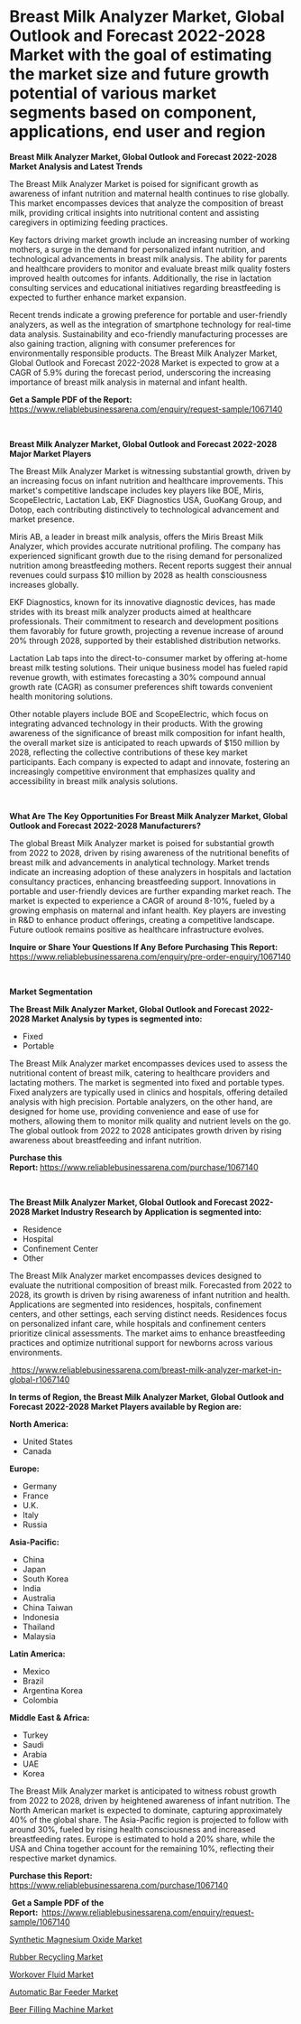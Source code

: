 <p><h1>Breast Milk Analyzer Market, Global Outlook and Forecast 2022-2028 Market with the goal of estimating the market size and future growth potential of various market segments based on component, applications, end user and region</h1></p><p><strong>Breast Milk Analyzer Market, Global Outlook and Forecast 2022-2028 Market Analysis and Latest Trends</strong></p>
<p><p>The Breast Milk Analyzer Market is poised for significant growth as awareness of infant nutrition and maternal health continues to rise globally. This market encompasses devices that analyze the composition of breast milk, providing critical insights into nutritional content and assisting caregivers in optimizing feeding practices. </p><p>Key factors driving market growth include an increasing number of working mothers, a surge in the demand for personalized infant nutrition, and technological advancements in breast milk analysis. The ability for parents and healthcare providers to monitor and evaluate breast milk quality fosters improved health outcomes for infants. Additionally, the rise in lactation consulting services and educational initiatives regarding breastfeeding is expected to further enhance market expansion.</p><p>Recent trends indicate a growing preference for portable and user-friendly analyzers, as well as the integration of smartphone technology for real-time data analysis. Sustainability and eco-friendly manufacturing processes are also gaining traction, aligning with consumer preferences for environmentally responsible products. The Breast Milk Analyzer Market, Global Outlook and Forecast 2022-2028 Market is expected to grow at a CAGR of 5.9% during the forecast period, underscoring the increasing importance of breast milk analysis in maternal and infant health.</p></p>
<p><strong>Get a Sample PDF of the Report:&nbsp;</strong> <a href="https://www.reliablebusinessarena.com/enquiry/request-sample/1067140">https://www.reliablebusinessarena.com/enquiry/request-sample/1067140</a></p>
<p>&nbsp;</p>
<p><strong>Breast Milk Analyzer Market, Global Outlook and Forecast 2022-2028 Major Market Players</strong></p>
<p><p>The Breast Milk Analyzer Market is witnessing substantial growth, driven by an increasing focus on infant nutrition and healthcare improvements. This market's competitive landscape includes key players like BOE, Miris, ScopeElectric, Lactation Lab, EKF Diagnostics USA, GuoKang Group, and Dotop, each contributing distinctively to technological advancement and market presence.</p><p>Miris AB, a leader in breast milk analysis, offers the Miris Breast Milk Analyzer, which provides accurate nutritional profiling. The company has experienced significant growth due to the rising demand for personalized nutrition among breastfeeding mothers. Recent reports suggest their annual revenues could surpass $10 million by 2028 as health consciousness increases globally.</p><p>EKF Diagnostics, known for its innovative diagnostic devices, has made strides with its breast milk analyzer products aimed at healthcare professionals. Their commitment to research and development positions them favorably for future growth, projecting a revenue increase of around 20% through 2028, supported by their established distribution networks.</p><p>Lactation Lab taps into the direct-to-consumer market by offering at-home breast milk testing solutions. Their unique business model has fueled rapid revenue growth, with estimates forecasting a 30% compound annual growth rate (CAGR) as consumer preferences shift towards convenient health monitoring solutions.</p><p>Other notable players include BOE and ScopeElectric, which focus on integrating advanced technology in their products. With the growing awareness of the significance of breast milk composition for infant health, the overall market size is anticipated to reach upwards of $150 million by 2028, reflecting the collective contributions of these key market participants. Each company is expected to adapt and innovate, fostering an increasingly competitive environment that emphasizes quality and accessibility in breast milk analysis solutions.</p></p>
<p>&nbsp;</p>
<p><strong>What Are The Key Opportunities For Breast Milk Analyzer Market, Global Outlook and Forecast 2022-2028 Manufacturers?</strong></p>
<p><p>The global Breast Milk Analyzer market is poised for substantial growth from 2022 to 2028, driven by rising awareness of the nutritional benefits of breast milk and advancements in analytical technology. Market trends indicate an increasing adoption of these analyzers in hospitals and lactation consultancy practices, enhancing breastfeeding support. Innovations in portable and user-friendly devices are further expanding market reach. The market is expected to experience a CAGR of around 8-10%, fueled by a growing emphasis on maternal and infant health. Key players are investing in R&D to enhance product offerings, creating a competitive landscape. Future outlook remains positive as healthcare infrastructure evolves.</p></p>
<p><strong>Inquire or Share Your Questions If Any Before Purchasing This Report:</strong> <a href="https://www.reliablebusinessarena.com/enquiry/pre-order-enquiry/1067140">https://www.reliablebusinessarena.com/enquiry/pre-order-enquiry/1067140</a></p>
<p>&nbsp;</p>
<p><strong>Market Segmentation</strong></p>
<p><strong>The Breast Milk Analyzer Market, Global Outlook and Forecast 2022-2028 Market Analysis by types is segmented into:</strong></p>
<p><ul><li>Fixed</li><li>Portable</li></ul></p>
<p><p>The Breast Milk Analyzer market encompasses devices used to assess the nutritional content of breast milk, catering to healthcare providers and lactating mothers. The market is segmented into fixed and portable types. Fixed analyzers are typically used in clinics and hospitals, offering detailed analysis with high precision. Portable analyzers, on the other hand, are designed for home use, providing convenience and ease of use for mothers, allowing them to monitor milk quality and nutrient levels on the go. The global outlook from 2022 to 2028 anticipates growth driven by rising awareness about breastfeeding and infant nutrition.</p></p>
<p><strong>Purchase this Report:&nbsp;</strong><a href="https://www.reliablebusinessarena.com/purchase/1067140">https://www.reliablebusinessarena.com/purchase/1067140</a></p>
<p>&nbsp;</p>
<p><strong>The Breast Milk Analyzer Market, Global Outlook and Forecast 2022-2028 Market Industry Research by Application is segmented into:</strong></p>
<p><ul><li>Residence</li><li>Hospital</li><li>Confinement Center</li><li>Other</li></ul></p>
<p><p>The Breast Milk Analyzer market encompasses devices designed to evaluate the nutritional composition of breast milk. Forecasted from 2022 to 2028, its growth is driven by rising awareness of infant nutrition and health. Applications are segmented into residences, hospitals, confinement centers, and other settings, each serving distinct needs. Residences focus on personalized infant care, while hospitals and confinement centers prioritize clinical assessments. The market aims to enhance breastfeeding practices and optimize nutritional support for newborns across various environments.</p></p>
<p><a href="https://www.reliablebusinessarena.com/breast-milk-analyzer-market-in-global-r1067140">&nbsp;https://www.reliablebusinessarena.com/breast-milk-analyzer-market-in-global-r1067140</a></p>
<p><strong>In terms of Region, the Breast Milk Analyzer Market, Global Outlook and Forecast 2022-2028 Market Players available by Region are:</strong></p>
<p>
    <p> <strong> North America: </strong>
        <ul>
            <li>United States</li>
            <li>Canada</li>
        </ul>
        </p> 
    <p> <strong> Europe: </strong>
        <ul>
            <li>Germany</li>
            <li>France</li>
            <li>U.K.</li>
            <li>Italy</li>
            <li>Russia</li>
        </ul>
        </p> 
    <p> <strong> Asia-Pacific: </strong>
        <ul>
            <li>China</li>
            <li>Japan</li>
            <li>South Korea</li>
            <li>India</li>
            <li>Australia</li>
            <li>China Taiwan</li>
            <li>Indonesia</li>
            <li>Thailand</li>
            <li>Malaysia</li>
        </ul>
        </p> 
    <p> <strong> Latin America: </strong>
        <ul>
            <li>Mexico</li>
            <li>Brazil</li>
            <li>Argentina Korea</li>
            <li>Colombia</li>
        </ul>
        </p> 
    <p> <strong> Middle East & Africa: </strong>
        <ul>
            <li>Turkey</li>
            <li>Saudi</li>
            <li>Arabia</li>
            <li>UAE</li>
            <li>Korea</li>
        </ul>
    </p>
    </p>
<p><p>The Breast Milk Analyzer market is anticipated to witness robust growth from 2022 to 2028, driven by heightened awareness of infant nutrition. The North American market is expected to dominate, capturing approximately 40% of the global share. The Asia-Pacific region is projected to follow with around 30%, fueled by rising health consciousness and increased breastfeeding rates. Europe is estimated to hold a 20% share, while the USA and China together account for the remaining 10%, reflecting their respective market dynamics.</p></p>
<p><strong>Purchase this Report: </strong><a href="https://www.reliablebusinessarena.com/purchase/1067140">https://www.reliablebusinessarena.com/purchase/1067140</a></p>
<p>&nbsp;<strong>Get a Sample PDF of the Report:&nbsp;&nbsp;</strong><a href="https://www.reliablebusinessarena.com/enquiry/request-sample/1067140">https://www.reliablebusinessarena.com/enquiry/request-sample/1067140</a></p>
<p><strong></strong></p>
<p><p><a href="https://issuu.com/reportprime-2/docs/synthetic-magnesium-oxide-market-si_fbe254d19864d4">Synthetic Magnesium Oxide Market</a></p><p><a href="https://www.linkedin.com/pulse/rubber-recycling-market-trends-growth-outlook-2024-2031-gf7xf?trackingId=OCRxMZlSTKS%2FfVF4B0X%2BTw%3D%3D">Rubber Recycling Market</a></p><p><a href="https://issuu.com/reportprime-2/docs/workover-fluid-market-size-2030.ppt_12d3ff005f3d6b">Workover Fluid Market</a></p><p><a href="https://medium.com/@tobysalehat8/the-automatic-bar-feeder-market-prioritizes-cost-control-and-efficiency-enhancement-efe8fb112622">Automatic Bar Feeder Market</a></p><p><a href="https://medium.com/@juliajacobs244/the-beer-filling-machine-market-decisions-are-mostly-driven-by-resource-optimization-and-362217d12204">Beer Filling Machine Market</a></p></p>